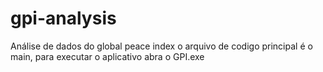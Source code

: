 # gpi-analysis
 Análise de dados do global peace index
o arquivo de codigo principal é o main, para executar o aplicativo abra o GPI.exe